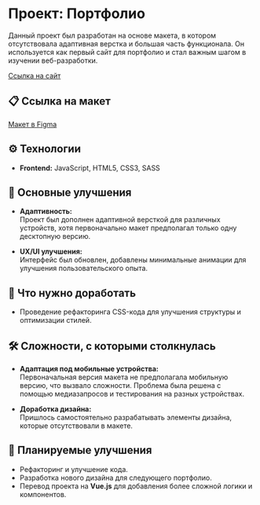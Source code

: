 # Проект: Портфолио

Данный проект был разработан на основе макета, в котором отсутствовала адаптивная верстка и большая часть функционала. Он используется как первый сайт для портфолио и стал важным шагом в изучении веб-разработки.

[Ссылка на сайт](https://ksylika.github.io/KseniaPortfolio/)

## 📋 Ссылка на макет
[Макет в Figma](https://www.figma.com/design/dkP0EF9y517OrbfiZblu4I/frontend-web-developer-portfolio-(Community))

## ⚙️ Технологии
- **Frontend:** JavaScript, HTML5, CSS3, SASS

## 🚀 Основные улучшения
- **Адаптивность:**  
  Проект был дополнен адаптивной версткой для различных устройств, хотя первоначально макет предполагал только одну десктопную версию.
  
- **UX/UI улучшения:**  
  Интерфейс был обновлен, добавлены минимальные анимации для улучшения пользовательского опыта.

## 🔧 Что нужно доработать
- Проведение рефакторинга CSS-кода для улучшения структуры и оптимизации стилей.

## 🛠️ Сложности, с которыми столкнулась
- **Адаптация под мобильные устройства:**  
  Первоначальная версия макета не предполагала мобильную версию, что вызвало сложности. Проблема была решена с помощью медиазапросов и тестирования на разных устройствах.
  
- **Доработка дизайна:**  
  Пришлось самостоятельно разрабатывать элементы дизайна, которые отсутствовали в макете.

## 📅 Планируемые улучшения
- Рефакторинг и улучшение кода.
- Разработка нового дизайна для следующего портфолио.
- Перевод проекта на **Vue.js** для добавления более сложной логики и компонентов.
